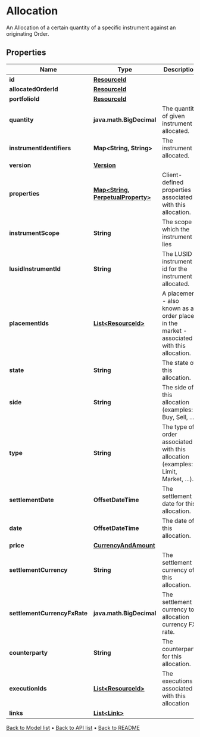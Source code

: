 

# Allocation

An Allocation of a certain quantity of a specific instrument against an originating  Order.

## Properties

| Name | Type | Description | Notes |
|------------ | ------------- | ------------- | -------------|
|**id** | [**ResourceId**](ResourceId.md) |  |  |
|**allocatedOrderId** | [**ResourceId**](ResourceId.md) |  |  |
|**portfolioId** | [**ResourceId**](ResourceId.md) |  |  |
|**quantity** | **java.math.BigDecimal** | The quantity of given instrument allocated. |  |
|**instrumentIdentifiers** | **Map&lt;String, String&gt;** | The instrument allocated. |  |
|**version** | [**Version**](Version.md) |  |  [optional] |
|**properties** | [**Map&lt;String, PerpetualProperty&gt;**](PerpetualProperty.md) | Client-defined properties associated with this allocation. |  [optional] |
|**instrumentScope** | **String** | The scope in which the instrument lies |  [optional] |
|**lusidInstrumentId** | **String** | The LUSID instrument id for the instrument allocated. |  |
|**placementIds** | [**List&lt;ResourceId&gt;**](ResourceId.md) | A placement - also known as an order placed in the market - associated with this allocation. |  [optional] |
|**state** | **String** | The state of this allocation. |  [optional] |
|**side** | **String** | The side of this allocation (examples: Buy, Sell, ...). |  [optional] |
|**type** | **String** | The type of order associated with this allocation (examples: Limit, Market, ...). |  [optional] |
|**settlementDate** | **OffsetDateTime** | The settlement date for this allocation. |  [optional] |
|**date** | **OffsetDateTime** | The date of this allocation. |  [optional] |
|**price** | [**CurrencyAndAmount**](CurrencyAndAmount.md) |  |  [optional] |
|**settlementCurrency** | **String** | The settlement currency of this allocation. |  [optional] |
|**settlementCurrencyFxRate** | **java.math.BigDecimal** | The settlement currency to allocation currency FX rate. |  [optional] |
|**counterparty** | **String** | The counterparty for this allocation. |  [optional] |
|**executionIds** | [**List&lt;ResourceId&gt;**](ResourceId.md) | The executions associated with this allocation |  [optional] |
|**links** | [**List&lt;Link&gt;**](Link.md) |  |  [optional] |



[Back to Model list](../README.md#documentation-for-models) &#8226; [Back to API list](../README.md#documentation-for-api-endpoints) &#8226; [Back to README](../README.md)


